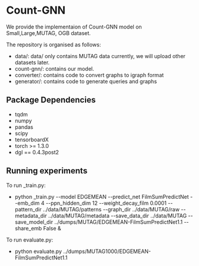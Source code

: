 
# Count-GNN
We provide the implementaion of Count-GNN model on Small,Large,MUTAG, OGB dataset.

The repository is organised as follows:
- data/: data/ only contains MUTAG data currently, we will upload other datasets later.
- count-gnn/: contains our model.
- converter/: contains code to convert graphs to igraph format
- generator/: contains code to generate queries and graphs



## Package Dependencies

* tqdm
* numpy
* pandas
* scipy
* tensorboardX
* torch >= 1.3.0
* dgl == 0.4.3post2

## Running experiments

To run _train.py:
- python _train.py --model EDGEMEAN --predict_net FilmSumPredictNet --emb_dim 4 --ppn_hidden_dim 12 --weight_decay_film 0.0001 --pattern_dir ../data/MUTAG/patterns --graph_dir ../data/MUTAG/raw --metadata_dir ../data/MUTAG/metadata --save_data_dir ../data/MUTAG --save_model_dir ../dumps/MUTAG/EDGEMEAN-FilmSumPredictNet1.1 --share_emb False &

To run evaluate.py:
- python evaluate.py ../dumps/MUTAG1000/EDGEMEAN-FilmSumPredictNet1.1

